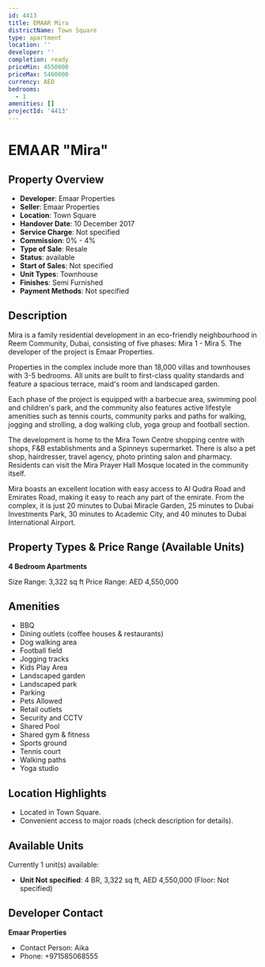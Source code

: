 ```yaml
---
id: 4413
title: EMAAR Mira
districtName: Town Square
type: apartment
location: ''
developer: ''
completion: ready
priceMin: 4550000
priceMax: 5460000
currency: AED
bedrooms:
  - 1
amenities: []
projectId: '4413'
---
```


# EMAAR "Mira"

## Property Overview
- **Developer**: Emaar Properties
- **Seller**: Emaar Properties
- **Location**: Town Square
- **Handover Date**: 10 December 2017
- **Service Charge**: Not specified
- **Commission**: 0% - 4%
- **Type of Sale**: Resale
- **Status**: available
- **Start of Sales**: Not specified
- **Unit Types**: Townhouse
- **Finishes**: Semi Furnished
- **Payment Methods**: Not specified

## Description
Mira is a family residential development in an eco-friendly neighbourhood in Reem Community, Dubai, consisting of five phases: Mira 1 - Mira 5. The developer of the project is Emaar Properties. 

Properties in the complex include more than 18,000 villas and townhouses with 3-5 bedrooms. All units are built to first-class quality standards and feature a spacious terrace, maid's room and landscaped garden. 

Each phase of the project is equipped with a barbecue area, swimming pool and children's park, and the community also features active lifestyle amenities such as tennis courts, community parks and paths for walking, jogging and strolling, a dog walking club, yoga group and football section.

The development is home to the Mira Town Centre shopping centre with shops, F&B establishments and a Spinneys supermarket. There is also a pet shop, hairdresser, travel agency, photo printing salon and pharmacy. Residents can visit the Mira Prayer Hall Mosque located in the community itself. 

Mira boasts an excellent location with easy access to Al Qudra Road and Emirates Road, making it easy to reach any part of the emirate. From the complex, it is just 20 minutes to Dubai Miracle Garden, 25 minutes to Dubai Investments Park, 30 minutes to Academic City, and 40 minutes to Dubai International Airport.

## Property Types & Price Range (Available Units)
**4 Bedroom Apartments**

Size Range: 3,322 sq ft
Price Range: AED 4,550,000

## Amenities
- BBQ
- Dining outlets  (coffee houses & restaurants)
- Dog walking area
- Football field
- Jogging tracks
- Kids Play Area
- Landscaped garden
- Landscaped park
- Parking
- Pets Allowed
- Retail outlets
- Security and CCTV
- Shared Pool
- Shared gym & fitness
- Sports ground
- Tennis court
- Walking paths
- Yoga studio

## Location Highlights
- Located in Town Square.
- Convenient access to major roads (check description for details).

## Available Units
Currently 1 unit(s) available:
- **Unit Not specified**: 4 BR, 3,322 sq ft, AED 4,550,000 (Floor: Not specified)

## Developer Contact
**Emaar Properties**
- Contact Person: Aika
- Phone: +971585068555
